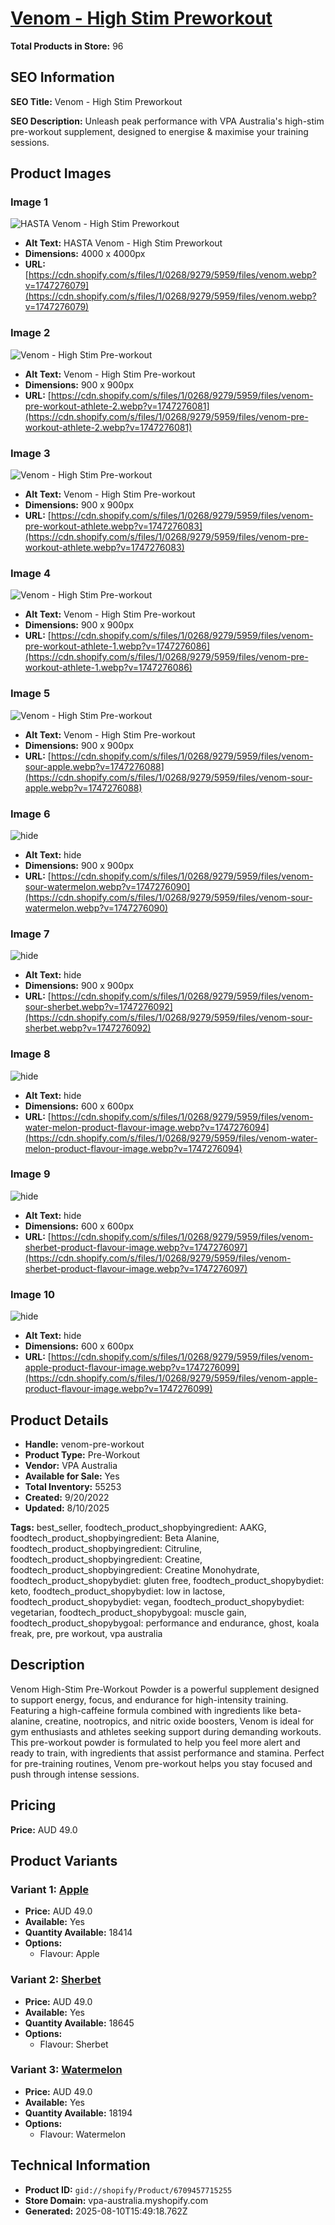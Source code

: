 # [Venom - High Stim Preworkout](https://vpa-australia.myshopify.com/products/venom-pre-workout)

**Total Products in Store:** 96

## SEO Information

**SEO Title:** Venom - High Stim Preworkout

**SEO Description:** Unleash peak performance with VPA Australia's high-stim pre-workout supplement, designed to energise & maximise your training sessions.

## Product Images

### Image 1
![HASTA Venom - High Stim Preworkout](https://cdn.shopify.com/s/files/1/0268/9279/5959/files/venom.webp?v=1747276079)

- **Alt Text:** HASTA Venom - High Stim Preworkout
- **Dimensions:** 4000 x 4000px
- **URL:** [https://cdn.shopify.com/s/files/1/0268/9279/5959/files/venom.webp?v=1747276079](https://cdn.shopify.com/s/files/1/0268/9279/5959/files/venom.webp?v=1747276079)

### Image 2
![Venom - High Stim Pre-workout](https://cdn.shopify.com/s/files/1/0268/9279/5959/files/venom-pre-workout-athlete-2.webp?v=1747276081)

- **Alt Text:** Venom - High Stim Pre-workout
- **Dimensions:** 900 x 900px
- **URL:** [https://cdn.shopify.com/s/files/1/0268/9279/5959/files/venom-pre-workout-athlete-2.webp?v=1747276081](https://cdn.shopify.com/s/files/1/0268/9279/5959/files/venom-pre-workout-athlete-2.webp?v=1747276081)

### Image 3
![Venom - High Stim Pre-workout](https://cdn.shopify.com/s/files/1/0268/9279/5959/files/venom-pre-workout-athlete.webp?v=1747276083)

- **Alt Text:** Venom - High Stim Pre-workout
- **Dimensions:** 900 x 900px
- **URL:** [https://cdn.shopify.com/s/files/1/0268/9279/5959/files/venom-pre-workout-athlete.webp?v=1747276083](https://cdn.shopify.com/s/files/1/0268/9279/5959/files/venom-pre-workout-athlete.webp?v=1747276083)

### Image 4
![Venom - High Stim Pre-workout](https://cdn.shopify.com/s/files/1/0268/9279/5959/files/venom-pre-workout-athlete-1.webp?v=1747276086)

- **Alt Text:** Venom - High Stim Pre-workout
- **Dimensions:** 900 x 900px
- **URL:** [https://cdn.shopify.com/s/files/1/0268/9279/5959/files/venom-pre-workout-athlete-1.webp?v=1747276086](https://cdn.shopify.com/s/files/1/0268/9279/5959/files/venom-pre-workout-athlete-1.webp?v=1747276086)

### Image 5
![Venom - High Stim Pre-workout](https://cdn.shopify.com/s/files/1/0268/9279/5959/files/venom-sour-apple.webp?v=1747276088)

- **Alt Text:** Venom - High Stim Pre-workout
- **Dimensions:** 900 x 900px
- **URL:** [https://cdn.shopify.com/s/files/1/0268/9279/5959/files/venom-sour-apple.webp?v=1747276088](https://cdn.shopify.com/s/files/1/0268/9279/5959/files/venom-sour-apple.webp?v=1747276088)

### Image 6
![hide](https://cdn.shopify.com/s/files/1/0268/9279/5959/files/venom-sour-watermelon.webp?v=1747276090)

- **Alt Text:** hide
- **Dimensions:** 900 x 900px
- **URL:** [https://cdn.shopify.com/s/files/1/0268/9279/5959/files/venom-sour-watermelon.webp?v=1747276090](https://cdn.shopify.com/s/files/1/0268/9279/5959/files/venom-sour-watermelon.webp?v=1747276090)

### Image 7
![hide](https://cdn.shopify.com/s/files/1/0268/9279/5959/files/venom-sour-sherbet.webp?v=1747276092)

- **Alt Text:** hide
- **Dimensions:** 900 x 900px
- **URL:** [https://cdn.shopify.com/s/files/1/0268/9279/5959/files/venom-sour-sherbet.webp?v=1747276092](https://cdn.shopify.com/s/files/1/0268/9279/5959/files/venom-sour-sherbet.webp?v=1747276092)

### Image 8
![hide](https://cdn.shopify.com/s/files/1/0268/9279/5959/files/venom-water-melon-product-flavour-image.webp?v=1747276094)

- **Alt Text:** hide
- **Dimensions:** 600 x 600px
- **URL:** [https://cdn.shopify.com/s/files/1/0268/9279/5959/files/venom-water-melon-product-flavour-image.webp?v=1747276094](https://cdn.shopify.com/s/files/1/0268/9279/5959/files/venom-water-melon-product-flavour-image.webp?v=1747276094)

### Image 9
![hide](https://cdn.shopify.com/s/files/1/0268/9279/5959/files/venom-sherbet-product-flavour-image.webp?v=1747276097)

- **Alt Text:** hide
- **Dimensions:** 600 x 600px
- **URL:** [https://cdn.shopify.com/s/files/1/0268/9279/5959/files/venom-sherbet-product-flavour-image.webp?v=1747276097](https://cdn.shopify.com/s/files/1/0268/9279/5959/files/venom-sherbet-product-flavour-image.webp?v=1747276097)

### Image 10
![hide](https://cdn.shopify.com/s/files/1/0268/9279/5959/files/venom-apple-product-flavour-image.webp?v=1747276099)

- **Alt Text:** hide
- **Dimensions:** 600 x 600px
- **URL:** [https://cdn.shopify.com/s/files/1/0268/9279/5959/files/venom-apple-product-flavour-image.webp?v=1747276099](https://cdn.shopify.com/s/files/1/0268/9279/5959/files/venom-apple-product-flavour-image.webp?v=1747276099)

## Product Details

- **Handle:** venom-pre-workout
- **Product Type:** Pre-Workout
- **Vendor:** VPA Australia
- **Available for Sale:** Yes
- **Total Inventory:** 55253
- **Created:** 9/20/2022
- **Updated:** 8/10/2025

**Tags:** best_seller, foodtech_product_shopbyingredient: AAKG, foodtech_product_shopbyingredient: Beta Alanine, foodtech_product_shopbyingredient: Citruline, foodtech_product_shopbyingredient: Creatine, foodtech_product_shopbyingredient: Creatine Monohydrate, foodtech_product_shopybydiet: gluten free, foodtech_product_shopybydiet: keto, foodtech_product_shopybydiet: low in lactose, foodtech_product_shopybydiet: vegan, foodtech_product_shopybydiet: vegetarian, foodtech_product_shopybygoal: muscle gain, foodtech_product_shopybygoal: performance and endurance, ghost, koala freak, pre, pre workout, vpa australia

## Description

Venom High-Stim Pre-Workout Powder is a powerful supplement designed to support energy, focus, and endurance for high-intensity training. Featuring a high-caffeine formula combined with ingredients like beta-alanine, creatine, nootropics, and nitric oxide boosters, Venom is ideal for gym enthusiasts and athletes seeking support during demanding workouts. This pre-workout powder is formulated to help you feel more alert and ready to train, with ingredients that assist performance and stamina. Perfect for pre-training routines, Venom pre-workout helps you stay focused and push through intense sessions.

## Pricing

**Price:** AUD 49.0

## Product Variants

### Variant 1: [Apple](https://vpa-australia.myshopify.com/products/venom-pre-workout)

- **Price:** AUD 49.0
- **Available:** Yes
- **Quantity Available:** 18414
- **Options:**
  - Flavour: Apple

### Variant 2: [Sherbet](https://vpa-australia.myshopify.com/products/venom-pre-workout)

- **Price:** AUD 49.0
- **Available:** Yes
- **Quantity Available:** 18645
- **Options:**
  - Flavour: Sherbet

### Variant 3: [Watermelon](https://vpa-australia.myshopify.com/products/venom-pre-workout)

- **Price:** AUD 49.0
- **Available:** Yes
- **Quantity Available:** 18194
- **Options:**
  - Flavour: Watermelon

## Technical Information

- **Product ID:** `gid://shopify/Product/6709457715255`
- **Store Domain:** vpa-australia.myshopify.com
- **Generated:** 2025-08-10T15:49:18.762Z

